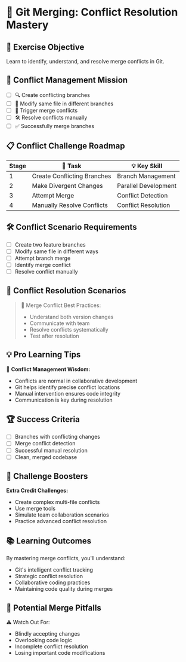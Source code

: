 # 🔀 Git Merging: Conflict Resolution Mastery

## 🎯 Exercise Objective
Learn to identify, understand, and resolve merge conflicts in Git.

## 🚀 Conflict Management Mission
- [ ] 🔍 Create conflicting branches
- [ ] 📝 Modify same file in different branches
- [ ] 🧩 Trigger merge conflicts
- [ ] 🛠 Resolve conflicts manually
- [ ] ✅ Successfully merge branches

## 📋 Conflict Challenge Roadmap
| Stage | 🌟 Task | 💡 Key Skill |
|-------|---------|--------------|
| 1 | Create Conflicting Branches | Branch Management |
| 2 | Make Divergent Changes | Parallel Development |
| 3 | Attempt Merge | Conflict Detection |
| 4 | Manually Resolve Conflicts | Conflict Resolution |

## 🛠 Conflict Scenario Requirements
- [ ] Create two feature branches
- [ ] Modify same file in different ways
- [ ] Attempt branch merge
- [ ] Identify merge conflict
- [ ] Resolve conflict manually

## 🔬 Conflict Resolution Scenarios
> 🚦 Merge Conflict Best Practices:
> - Understand both version changes
> - Communicate with team
> - Resolve conflicts systematically
> - Test after resolution

## 💡 Pro Learning Tips
🌈 **Conflict Management Wisdom:**
- Conflicts are normal in collaborative development
- Git helps identify precise conflict locations
- Manual intervention ensures code integrity
- Communication is key during resolution

## 🏆 Success Criteria
- [ ] Branches with conflicting changes
- [ ] Merge conflict detection
- [ ] Successful manual resolution
- [ ] Clean, merged codebase

## 🌟 Challenge Boosters
**Extra Credit Challenges:**
- Create complex multi-file conflicts
- Use merge tools
- Simulate team collaboration scenarios
- Practice advanced conflict resolution

## 📚 Learning Outcomes
By mastering merge conflicts, you'll understand:
- Git's intelligent conflict tracking
- Strategic conflict resolution
- Collaborative coding practices
- Maintaining code quality during merges

## 🚧 Potential Merge Pitfalls
⚠️ Watch Out For:
- Blindly accepting changes
- Overlooking code logic
- Incomplete conflict resolution
- Losing important code modifications
